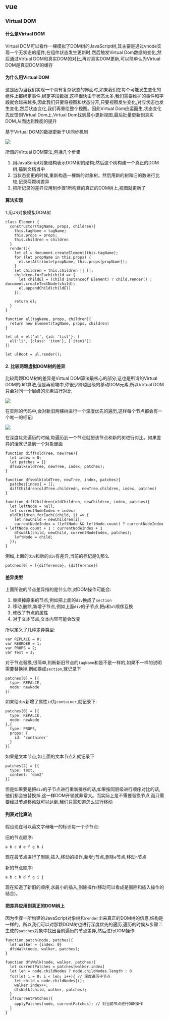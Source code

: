 ## vue

### Virtual DOM

#### 什么是Virtual DOM

Virtual DOM可以看作一棵模拟了DOM树的JavaScript树,其主要是通过vnode实现一个无状态的组件,在组件状态发生更新时,然后触发Virtual Dom数据的变化,然后通过Virtual DOM和真实DOM的对比,再对真实DOM更新,可以简单认为Virtual DOM是真实DOM的缓存

#### 为什么用Virtual DOM

这是因为当我们实现一个具有复杂状态的界面时,如果我们在每个可能发生变化的组件上都绑定事件,绑定字段数据,这样很快由于状态太多,我们需要维护的事件和字段就会越来越多,因此我们只要将视图和状态分开,只要视图发生变化,对应状态也发生变化,然后状态变化,我们再重绘整个视图。因此Virtual Dom应运而生,状态变化先反馈到Virtual Dom上,Virtual Dom找到最小更新视图,最后批量更新到真实DOM,从而达到性能的提升

基于Virtual DOM的数据更新于UI同步机制

![](https://images2015.cnblogs.com/blog/572874/201705/572874-20170505152506554-159618539.png)

所谓的Virtual DOM算法,包括几个步骤

1. 用JavaScript对象结构表示DOM树的结构;然后这个树构建一个真正的DOM树,插到文档当中
2. 当状态变更的时候,重新构造一棵新的对象树。然后用新的树和旧的数进行比较,记录两颗树差异
3. 把所记录的差异应用到步骤1所构建的真正的DOM树上,视图就更新了

#### 算法实现

1.用JS对象模拟DOM树

```
class Element {
  constructor(tagName, props, children){
    this.tagName = tagName;
    this.props = props;
    this.children = children
  }
  render(){
    let el = document.createElement(this.tagName);
    for (let propName in this.props) {
      el.setAttribute(propName, this.props[propName]);
    }
    let children = this.children || [];
    children.forEach(child => {
      let childEl = (child instanceof Element) ? child.render() : document.createTextNode(child);
      el.appendChild(childEl)
    });

    return el;
  }
}

function el(tagName, props, children){
  return new Element(tagName, props, children)
}

let ul = el('ul', {id: 'list'}, [
  el('li', {class: 'item'}, ['item1'])
])

let ulRoot = ul.render();
```

#### 2. 比较两颗虚拟DOM树的差异

比较两颗DOM树的差异是Virtual DOM算法最核心的部分,这也是所谓的Virtual DOM的diff算法,但是再前端中,你很少跨越层级的移动DOM元素,所以Virtual DOM只会对同一个层级的元素进行对比

![](https://camo.githubusercontent.com/a32766a14f6b7fbe631475ed1a186fbd9de7f2c3/687474703a2f2f6c69766f7261732e6769746875622e696f2f626c6f672f7669727475616c2d646f6d2f636f6d706172652d696e2d6c6576656c2e706e67)

在实际的代码中,会对新旧两棵树进行一个深度优先的遍历,这样每个节点都会有一个唯一的标记:

![](https://camo.githubusercontent.com/6cdc35026bcbb6aa0f8fb4aaca3596963192a7f3/687474703a2f2f6c69766f7261732e6769746875622e696f2f626c6f672f7669727475616c2d646f6d2f6466732d77616c6b2e706e67)

在深度优先遍历的时候,每遍历到一个节点就把该节点和新的树进行对比。如果差异的话就记录到一个对象里面

```
function diff(oldTree, newTree){
  let index = 0;
  let patches = {}
  dfswalk(oldTree, newTree, index, patches);
}

function dfswalk(oldTree, newTree, index, patches){
  patches[index] = [];
  diffChildren(oldTree.childredn, newTree.children, index, patches)
}

function diffChildren(oldChildren, newChildren, index, patches){
  let leftNode = null;
  let currentNodeIndex = index;
  oldChildren.forEach((child, i) => {
    let newChild = newChildren[i];
    currentNodeIndex = (leftNode && leftNode.count) ? currentNodeIndex + leftNode.count + 1 : currentNodeIndex + 1
    dfswalk(child, newChild, currentNodeIndex, patches);
    leftNode = child;
  });
}
```

例如,上面的`div`和新的`div`有差异,当前的标记是0,那么
```
patches[0] = [{difference}, {difference}]
```

#### 差异类型

上面所说的节点差异指的是什么你,对DOM操作可能会:

1. 替换掉原来的节点,例如把上面的`div`换成了`section`
2. 移动,删除,新增子节点,例如上面`div`的子节点,把`p`和`ul`顺序互换
3. 修改了节点的属性
4. 对于文本节点,文本内容可能会改变

所以定义了几种差异类型:

```
var REPLACE = 0;
var REORDER = 1;
var PROPS = 2;
var Text = 3;
```

对于节点替换,很简单,判断新旧节点的`tagName`和是不是一样的,如果不一样的说明需要替换掉,例如换成`section`,就记录下
```
patches[0] = [{
  type: REPALCE,
  node: newNode
}]
```
如果给`div`新增了属性`id`为`container`,就记录下:
```
patches[0] = [{
  type: REPALCE,
  node: newNode
},{
  type: PROPS,
  props: {
    id: 'container'
  }
}]
```
如果是文本节点,如上面的文本节点2,就记录下

```
patches[2] = [{
  type: text,
  content: 'dom2'
}]
```

但是如果要是把`div`的子节点进行重新排序的话,如果按同层级进行顺序对比的话,他们都会被替换掉,这一样DOM开销就非常大。而实际上是不需要替换节点,而只需要经过节点移动就可以达到,我们只需知道怎么进行移动

#### 列表对比算法

假设现在可以英文字母唯一的标识每一个子节点:

旧的节点顺序:

```
a b c d e f g h i
```
现在最节点进行了删除,插入,移动的操作,新增`j`节点,删除`e`节点,移动`h`节点

新的节点顺序:

```
a b c h d f g i j
```
现在知道了新旧的顺序,求最小的插入,删除操作(移动可以看成是删除和插入操作的结合)。

#### 把差异应用到真正的DOM树上

因为步骤一所构建的JavaScript对象树和`render`出来真正的DOM树的信息,结构是一样的。所以我们可以对那颗DOM树也进行深度优先的遍历,遍历的时候从步骤二生成的`patches`对象中找出当前遍历的节点差异,然后进行DOM操作

```
function patch(node, patches){
  let walker = {index: 0}
  dfsWalk(node, walker, patches);
}

function dfsWalk(node, walker, patches){
  let currentPatches = patches[walker.index]
  let len = node.childNodes ? node.childNodes.length : 0
  for(let i = 0; i < len; i++){ // 深度遍历子节点
    let child = node.childNodes[i];
    walker.index++;
    dfsWalk(child, walker, patches);
  }
  if(currentPatches){
    applyPatches(node, currentPatches); // 对当前节点进行DOM操作
  }
}
```




